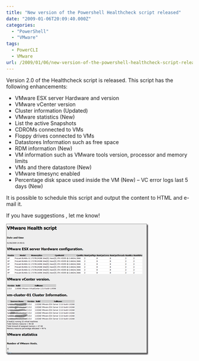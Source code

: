 ```yaml
---
title: "New version of the Powershell Healthcheck script released"
date: "2009-01-06T20:09:40.000Z"
categories: 
  - "PowerShell"
  - "VMware"
tags:
  - PowerCLI
  - VMware
url: /2009/01/06/new-version-of-the-powershell-healthcheck-script-released/
---
```

Version 2.0 of the Healthcheck script is released. This script has the following enhancements:
- VMware ESX server Hardware and version
- VMware vCenter version
- Cluster information (Updated)
- VMware statistics (New)
- List the active Snapshots
- CDROMs connected to VMs
- Floppy drives connected to VMs
- Datastores Information such as free space  
- RDM information (New)
- VM information such as VMware tools version, processor and memory limits
- VMs and there datastore (New)
- VMware timesync enabled
- Percentage disk space used inside the VM (New)
– VC error logs last 5 days (New)

It is possible to schedule this script and output the content to HTML and e-mail it.

If you have suggestions , let me know!

[![image](images/image-thumb.png "image")](images/image.png)